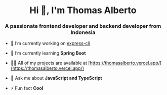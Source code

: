 <h1 align="center">Hi 👋, I'm Thomas Alberto</h1>
<h3 align="center">A passionate frontend developer and backend developer from Indonesia</h3>

- 🔭 I’m currently working on [express-cli](https://github.com/xRiot45/express-cli)

- 🌱 I’m currently learning **Spring Boot**

- 👨‍💻 All of my projects are available at [https://thomasalberto.vercel.app/](https://thomasalberto.vercel.app/)

- 💬 Ask me about **JavaScript and TypeScript**

- ⚡ Fun fact **Cool**

